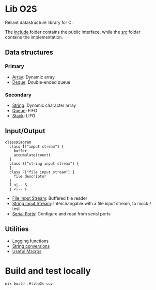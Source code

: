 # Lib O2S

Reliant datastructure library for C.

The [include](include) folder contains the public interface, while the [src](src) folder contains the implementation.

## Data structures
### Primary
- [Array](https://orolia2s.pages.orolia.com/libo2s/array_8h.html): Dynamic array
- [Deque](https://orolia2s.pages.orolia.com/libo2s/deque_8h.html): Double-ended queue

### Secondary
- [String](https://orolia2s.pages.orolia.com/libo2s/string_8h.html): Dynamic character array
- [Queue](https://orolia2s.pages.orolia.com/libo2s/queue_8h.html): FIFO
- [Stack](https://orolia2s.pages.orolia.com/libo2s/stack_8h.html): LIFO

## Input/Output
```mermaid
classDiagram
  class I["input stream"] {
    buffer
    accumulate(count)
  }
  class S["string input stream"] {
  }
  class F["file input stream"] {
    file descriptor
  }
  I <|-- S
  I <|-- F
```

- [File Input Stream](https://orolia2s.pages.orolia.com/libo2s/file__input__stream_8h.html): Buffered file reader
- [String Input Stream](https://orolia2s.pages.orolia.com/libo2s/string__input__stream_8h.html): Interchangable with a file input stream, to mock / test
- [Serial Ports](https://orolia2s.pages.orolia.com/libo2s/serial_8h.html): Configure and read from serial ports

## Utilities
- [Logging functions](https://orolia2s.pages.orolia.com/libo2s/log_8h.html)
- [String conversions](https://orolia2s.pages.orolia.com/libo2s/to__string_8h.html)
- [Useful Macros](https://orolia2s.pages.orolia.com/libo2s/preprocessing_8h.html)

# Build and test locally

```bash
nix build .#libo2s-cov
```
